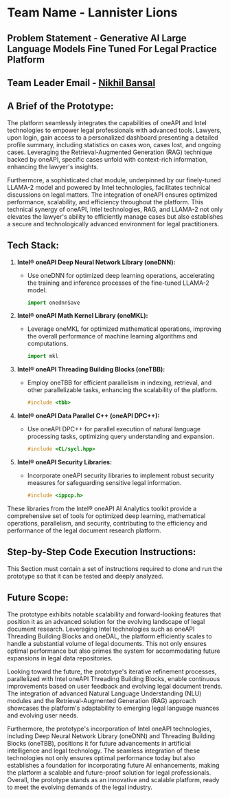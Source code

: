 # Team Name - Lannister Lions

## Problem Statement - Generative AI Large Language Models Fine Tuned For Legal Practice Platform

## Team Leader Email - [Nikhil Bansal](mailto:nikhil@example.com)

## A Brief of the Prototype:
The platform seamlessly integrates the capabilities of oneAPI and Intel technologies to empower legal professionals with advanced tools. Lawyers, upon login, gain access to a personalized dashboard presenting a detailed profile summary, including statistics on cases won, cases lost, and ongoing cases. Leveraging the Retrieval-Augmented Generation (RAG) technique backed by oneAPI, specific cases unfold with context-rich information, enhancing the lawyer's insights.

Furthermore, a sophisticated chat module, underpinned by our finely-tuned LLAMA-2 model and powered by Intel technologies, facilitates technical discussions on legal matters. The integration of oneAPI ensures optimized performance, scalability, and efficiency throughout the platform. This technical synergy of oneAPI, Intel technologies, RAG, and LLAMA-2 not only elevates the lawyer's ability to efficiently manage cases but also establishes a secure and technologically advanced environment for legal practitioners.

## Tech Stack:
1. **Intel® oneAPI Deep Neural Network Library (oneDNN):**
   - Use oneDNN for optimized deep learning operations, accelerating the training and inference processes of the fine-tuned LLAMA-2 model.
     ```python
     import onednnSave
     ```

2. **Intel® oneAPI Math Kernel Library (oneMKL):**
   - Leverage oneMKL for optimized mathematical operations, improving the overall performance of machine learning algorithms and computations.
     ```python
     import mkl
     ```

3. **Intel® oneAPI Threading Building Blocks (oneTBB):**
   - Employ oneTBB for efficient parallelism in indexing, retrieval, and other parallelizable tasks, enhancing the scalability of the platform.
     ```cpp
     #include <tbb>
     ```

4. **Intel® oneAPI Data Parallel C++ (oneAPI DPC++):**
   - Use oneAPI DPC++ for parallel execution of natural language processing tasks, optimizing query understanding and expansion.
     ```cpp
     #include <CL/sycl.hpp>
     ```

5. **Intel® oneAPI Security Libraries:**
   - Incorporate oneAPI security libraries to implement robust security measures for safeguarding sensitive legal information.
     ```cpp
     #include <ippcp.h>
     ```

These libraries from the Intel® oneAPI AI Analytics toolkit provide a comprehensive set of tools for optimized deep learning, mathematical operations, parallelism, and security, contributing to the efficiency and performance of the legal document research platform.

## Step-by-Step Code Execution Instructions:
This Section must contain a set of instructions required to clone and run the prototype so that it can be tested and deeply analyzed.

## Future Scope:
The prototype exhibits notable scalability and forward-looking features that position it as an advanced solution for the evolving landscape of legal document research. Leveraging Intel technologies such as oneAPI Threading Building Blocks and oneDAL, the platform efficiently scales to handle a substantial volume of legal documents. This not only ensures optimal performance but also primes the system for accommodating future expansions in legal data repositories.

Looking toward the future, the prototype's iterative refinement processes, parallelized with Intel oneAPI Threading Building Blocks, enable continuous improvements based on user feedback and evolving legal document trends. The integration of advanced Natural Language Understanding (NLU) modules and the Retrieval-Augmented Generation (RAG) approach showcases the platform's adaptability to emerging legal language nuances and evolving user needs.

Furthermore, the prototype's incorporation of Intel oneAPI technologies, including Deep Neural Network Library (oneDNN) and Threading Building Blocks (oneTBB), positions it for future advancements in artificial intelligence and legal technology. The seamless integration of these technologies not only ensures optimal performance today but also establishes a foundation for incorporating future AI enhancements, making the platform a scalable and future-proof solution for legal professionals. Overall, the prototype stands as an innovative and scalable platform, ready to meet the evolving demands of the legal industry.

